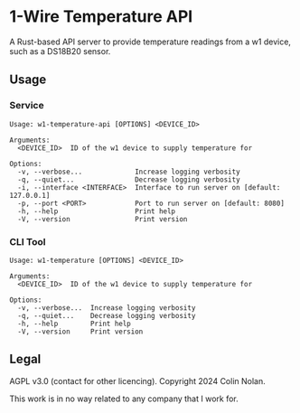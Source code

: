 # 1-Wire Temperature API

A Rust-based API server to provide temperature readings from a w1 device, such as a DS18B20 sensor.

## Usage

### Service

```
Usage: w1-temperature-api [OPTIONS] <DEVICE_ID>

Arguments:
  <DEVICE_ID>  ID of the w1 device to supply temperature for

Options:
  -v, --verbose...             Increase logging verbosity
  -q, --quiet...               Decrease logging verbosity
  -i, --interface <INTERFACE>  Interface to run server on [default: 127.0.0.1]
  -p, --port <PORT>            Port to run server on [default: 8080]
  -h, --help                   Print help
  -V, --version                Print version
```

### CLI Tool

```
Usage: w1-temperature [OPTIONS] <DEVICE_ID>

Arguments:
  <DEVICE_ID>  ID of the w1 device to supply temperature for

Options:
  -v, --verbose...  Increase logging verbosity
  -q, --quiet...    Decrease logging verbosity
  -h, --help        Print help
  -V, --version     Print version
```

## Legal
AGPL v3.0 (contact for other licencing). Copyright 2024 Colin Nolan.

This work is in no way related to any company that I work for.
